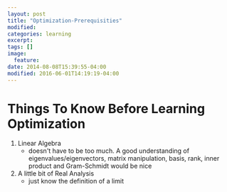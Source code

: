 ```yaml
---
layout: post
title: "Optimization-Prerequisities"
modified:
categories: learning	
excerpt:
tags: []
image:
  feature:
date: 2014-08-08T15:39:55-04:00
modified: 2016-06-01T14:19:19-04:00
---
```


# Things To Know Before Learning Optimization
1. Linear Algebra
	- doesn't have to be too much. A good understanding of eigenvalues/eigenvectors, matrix manipulation, basis, rank, inner product and Gram-Schmidt would be nice
2. A little bit of Real Analysis
	- just know the definition of a limit